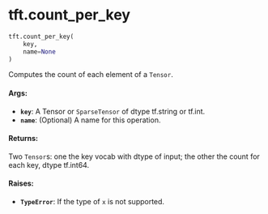 <div itemscope itemtype="http://developers.google.com/ReferenceObject">
<meta itemprop="name" content="tft.count_per_key" />
<meta itemprop="path" content="Stable" />
</div>

# tft.count_per_key

``` python
tft.count_per_key(
    key,
    name=None
)
```

Computes the count of each element of a `Tensor`.

#### Args:

* <b>`key`</b>: A Tensor or `SparseTensor` of dtype tf.string or tf.int.
* <b>`name`</b>: (Optional) A name for this operation.


#### Returns:

Two `Tensor`s: one the key vocab with dtype of input;
    the other the count for each key, dtype tf.int64.


#### Raises:

* <b>`TypeError`</b>: If the type of `x` is not supported.